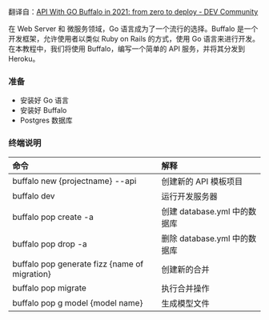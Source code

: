 翻译自：[API With GO Buffalo in 2021: from zero to deploy - DEV Community](https://dev.to/alexmercedcoder/api-with-go-buffalo-in-2021-from-zero-to-deploy-5642)



在 Web Server 和 微服务领域，Go 语言成为了一个流行的选择。Buffalo 是一个开发框架，允许使用者以类似 Ruby on Rails 的方式，使用 Go 语言来进行开发。在本教程中，我们将使用 Buffalo，编写一个简单的 API 服务，并将其分发到 Heroku。



### 准备



- 安装好 Go 语言
- 安装好 Buffalo
- Postgres 数据库



### 终端说明



| 命令                                          | 解释                         |
| :-------------------------------------------- | :--------------------------- |
| buffalo new {projectname} --api               | 创建新的 API 模板项目        |
| buffalo dev                                   | 运行开发服务器               |
| buffalo pop create -a                         | 创建 database.yml 中的数据库 |
| buffalo pop drop -a                           | 删除 database.yml 中的数据库 |
| buffalo pop generate fizz {name of migration} | 创建新的合并                 |
| buffalo pop migrate                           | 执行合并操作                 |
| buffalo pop g model {model name}              | 生成模型文件                 |

